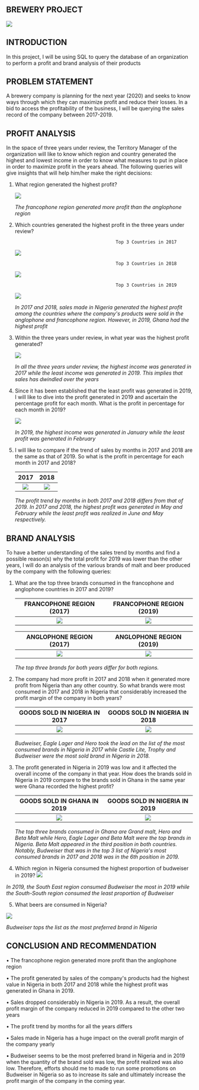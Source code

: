 **BREWERY PROJECT**
-------------------------

![](drinks.jpg)

**INTRODUCTION**
---------------------------------


In this project, I will be using SQL to query the database of an organization to perform a profit and brand analysis of their products


**PROBLEM STATEMENT**
---------------------------------------

A brewery company is planning for the next year (2020) and seeks to know ways through which they can maximize profit and reduce their losses. In a bid to access the profitability of the business, I will be querying the sales record of the company between 2017-2019.

**PROFIT ANALYSIS**
------------------------------------------------------

In the space of three years under review, the Territory Manager of the organization will like to know which region and country generated the highest and lowest income in order to know what measures to put in place in order to maximize profit in the years ahead.
The following queries will give insights that will help him/her make the right decisions:

1. What region generated the highest profit?

   ![](Regional_Sales.png)


   _The francophone region generated more profit than the anglophone region_

2. Which countries generated the highest profit in the three years under review?
  
  
                                             Top 3 Countries in 2017                 
   ![](2017_Top3.PNG) 
   
         
                                             Top 3 Countries in 2018                 
   
   ![](2018_Top3.PNG) 
   
   
                                             Top 3 Countries in 2019                 
   
   ![](2019_Top3.PNG)
   
   
   _In 2017 and 2018, sales made in Nigeria generated the highest profit among the countries where the company's products were sold in the anglophone and   francophone region. However, in 2019, Ghana had the highest profit_
 

3. Within the three years under review, in what year was the highest profit generated?

   ![](Sales_Years.PNG)
  
   _In all the three years under review, the highest income was generated in 2017 while the least income was generated in 2019. This implies that sales has dwindled over the years_



4. Since it has been established that the least profit was generated in 2019, I will like to dive into the profit generated in 2019 and ascertain the percentage profit for each month. What is the profit in percentage for each month in 2019?

   ![](Percentage_2019.PNG)
   
   _In 2019, the highest income was generated in January while the least profit was generated in February_

  
5. I will like to compare if the trend of sales by months in 2017 and 2018 are the same as that of 2019. So what is the profit in percentage for each month in 2017 and 2018?

   2017                                               |     2018
   :-------------------------------------------------:|:--------------------------------------------------------------------:
   ![](Percentage_2017.PNG)                           |    ![](Percentage_2018.PNG)
   
   _The profit trend by months in both 2017 and 2018 differs from that of 2019. In 2017 and 2018, the highest profit was generated in May and February while the least profit was realized in June and May respectively._
   


**BRAND ANALYSIS**
----------------------------------------------------------------------
To have a better understanding of the sales trend by months and find a possible reason(s) why the total profit for 2019 was lower than the other years, I will do an analysis of the various brands of malt and beer produced by the company with the following queries:

1. What are the top three brands consumed in the francophone and anglophone countries in 2017 and 2019?

   FRANCOPHONE REGION (2017)                          |     FRANCOPHONE REGION (2019)
   :-------------------------------------------------:|:--------------------------------------------------------------------:
   ![](Francophone_2017.PNG)                          |    ![](Francophone_2019.PNG)
   
    ANGLOPHONE REGION (2017)                          |     ANGLOPHONE REGION (2019)
   :-------------------------------------------------:|:--------------------------------------------------------------------:
   ![](Anglophone_2017.PNG)                           |    ![](Anglophone_2019.PNG)
   
   _The top three brands for both years differ for both regions._
   
 2. The company had more profit in 2017 and 2018 when it generated more profit from Nigeria than any other country. So what brands were most consumed in 2017 and 2018 in Nigeria that considerably increased the profit margin of the company in both years?
 
    GOODS SOLD IN NIGERIA IN 2017                     |     GOODS SOLD IN NIGERIA IN 2018
    :------------------------------------------------:|:---------------------------------------------------------------------:
    ![](Nigeria_2017.PNG)                             |     ![](Nigeria_2018.PNG)
    
    _Budweiser, Eagle Lager and Hero took the lead on the list of the most consumed brands in Nigeria in 2017 while Castle Lite, Trophy and Budweiser were the most sold brand in Nigeria in 2018._
    
 
 3. The profit generated in Nigeria in 2019 was low and it affected the overall income of the company in that year. How does the brands sold in Nigeria in 2019 compare to the brands sold in Ghana in the same year were Ghana recorded the highest profit?
    
    
    GOODS SOLD IN GHANA IN 2019                       |     GOODS SOLD IN NIGERIA IN 2019
    :------------------------------------------------:|:---------------------------------------------------------------------:
    ![](Ghana_2019.PNG)                               |     ![](Nigeria_2019.PNG)
    
    _The top three brands consumed in Ghana are Grand malt, Hero and Beta Malt while Hero, Eagle Lager and Beta Malt were the top brands in Nigeria. Beta Malt appeared in the third position in both countries. Notably, Budweiser that was in the top 3 list of Nigeria's most consumed brands in 2017 and 2018 was in the 6th position in 2019._
   
4. Which region in Nigeria consumed the highest proportion of budweiser in 2019?
  ![](Budweiser_Nigeria_Regions.png)
  
  _In 2019, the South East region consumed Budweiser the most in 2019 while the South-South region consumed the least proportion of Budweiser_
  
  
5. What beers are consumed in Nigeria?

 ![](Beer_Consumption_Nigeria.png)
 
 _Budweiser tops the list as the most preferred brand in Nigeria_
 
 **CONCLUSION AND RECOMMENDATION**
 --------------------------------------------------------------------------------------------------------------
•	The francophone region generated more profit than the anglophone region

•	The profit generated by sales of the company's products had the highest value in Nigeria in both 2017 and 2018 while the highest profit was generated in Ghana in 2019.

•  Sales dropped considerably in Nigeria in 2019. As a result, the overall profit margin of the company reduced in 2019 compared to the other two years

•	The profit trend by months for all the years differs

•  Sales made in Nigeria has a huge impact on the overall profit margin of the company yearly

•  Budweiser seems to be the most preferred brand in Nigeria and in 2019 when the quantity of the brand sold was low, the profit realized was also low. Therefore, efforts should me to made to run some promotions on Budweiser in Nigeria so as to increase its sale and ultimately increase the profit margin of the company in the coming year.





